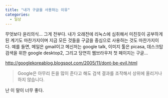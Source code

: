```yaml
---
title: "내가 구글을 사용하는 이유"
categories:
  - 일상
---
```


무엇보다 윤리의식... 그게 전부다. 내가 오래전에 리눅스에 심취해서 미친듯이 공부하게 된 계기도 마찬가지이며 지금 모든 것들을 구글을 중심으로 사용하는 것도 마찬가지이다. 예를 들면, 메일은 gmail이고 메신저는 google talk, 이미지 툴은 picasa, 데스크탑 검색을 위한 google desktop2, 그리고 당연히 웹브라우저 첫 페이지는 구글...  
  
<http://googlekoreablog.blogspot.com/2005/11/dont-be-evil.html>

> Google은 아무리 돈을 많이 준다고 해도 검색 결과를 조작해서 상위에 올리거나 하지 않습니다.  
  
난 이 말이 너무 좋다.
